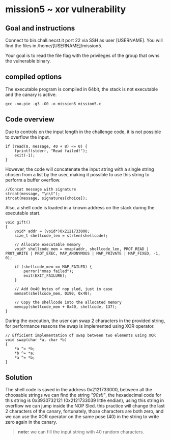 # mission5 ~ xor vulnerability
## Goal and instructions
Connect to bin.chall.necst.it port 22 via SSH as user [USERNAME]. You will find the files in /home/[USERNAME]/mission5.

Your goal is to read the file flag with the privileges of the group that owns the vulnerable binary.
## compiled options
The executable program is compiled in 64bit, the stack is not executable and the canary is active.
```
gcc -no-pie -g3 -O0 -o mission5 mission5.c
```
## Code overview
Due to controls on the input length in the challenge code, it is not possible to overflow the input.
```
if (read(0, message, 40 + 8) <= 0) {
    fprintf(stderr, "Read failed!");
    exit(-1);
}
```
However, the code will concatenate the input string with a single string chosen from a list by the user, making it possible to use this string to perform a buffer overflow.
```
//Concat message with signature
strcat(message, "\n\t");
strcat(message, signatures[choice]);
```
Also, a shell code is loaded in a known address on the stack during the executable start.
```
void gift()
{
    void* addr = (void*)0x2121733000;
    size_t shellcode_len = strlen(shellcode);

    // Allocate executable memory
    void* shellcode_mem = mmap(addr, shellcode_len, PROT_READ | PROT_WRITE | PROT_EXEC, MAP_ANONYMOUS | MAP_PRIVATE | MAP_FIXED, -1, 0);

    if (shellcode_mem == MAP_FAILED) {
        perror("mmap failed");
        exit(EXIT_FAILURE);
    }

    // Add 0x40 bytes of nop sled, just in case
    memset(shellcode_mem, 0x90, 0x40);

    // Copy the shellcode into the allocated memory
    memcpy(shellcode_mem + 0x40, shellcode, 137);
}
```
During the execution, the user can swap 2 characters in the provided string, for performance reasons the swap is implemented using XOR operator.
```
// Efficient implementation of swap between two elements using XOR
void swap(char *a, char *b)
{
    *a ^= *b;
    *b ^= *a;
    *a ^= *b;
}
```
## Solution
The shell code is saved in the address 0x2121733000, between all the choosable strings we can find the string *"90s!!"*, the hexadecimal code for this string is 0x3930732121 (0x2121733039 little endian), using this string in overflow we can jump inside the NOP Sled.
this practice will change the last 2 characters of the canary, fortunately, those characters are both zero, and we can use the XOR operator on the same pose (40) in the string to write zero again in the canary.
> **note:** we can fill the input string with 40 random characters.
